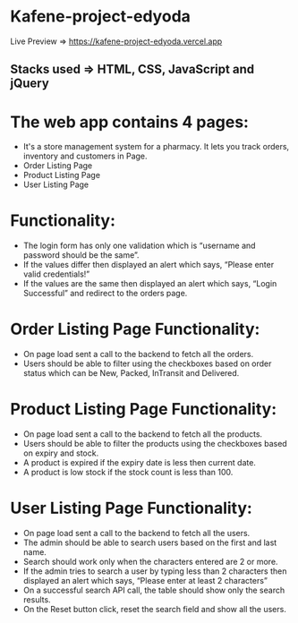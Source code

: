 # Kafene-project-edyoda
Live Preview => https://kafene-project-edyoda.vercel.app

## Stacks used => HTML, CSS, JavaScript and jQuery
# The web app contains 4 pages:
* It's a store management system for a pharmacy. It lets you track orders, inventory and customers in Page.
* Order Listing Page
* Product Listing Page
* User Listing Page

# Functionality:
* The login form has only one validation which is “username and password should be the same”.
* If the values differ then displayed an alert which says, “Please enter valid credentials!”
* If the values are the same then displayed an alert which says, “Login Successful” and redirect to the orders page.

# Order Listing Page Functionality:
* On page load sent a call to the backend to fetch all the orders.
* Users should be able to filter using the checkboxes based on order status which can be New, Packed, InTransit and Delivered.

# Product Listing Page Functionality:
* On page load sent a call to the backend to fetch all the products.
* Users should be able to filter the products using the checkboxes based on expiry and stock.	
* A product is expired if the expiry date is less then current date.
* A product is low stock if the stock count is less than 100.

# User Listing Page Functionality:
* On page load sent a call to the backend to fetch all the users.
* The admin should be able to search users based on the first and last name.
* Search should work only when the characters entered are 2 or more.
* If the admin tries to search a user by typing less than 2 characters then displayed an alert which says, “Please enter at least 2 characters”
* On a successful search API call, the table should show only the search results.
* On the Reset button click, reset the search field and show all the users.

